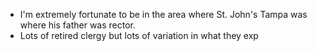 - I'm extremely fortunate to be in the area where St. John's Tampa was where his father was rector.
- Lots of retired clergy but lots of variation in what they exp